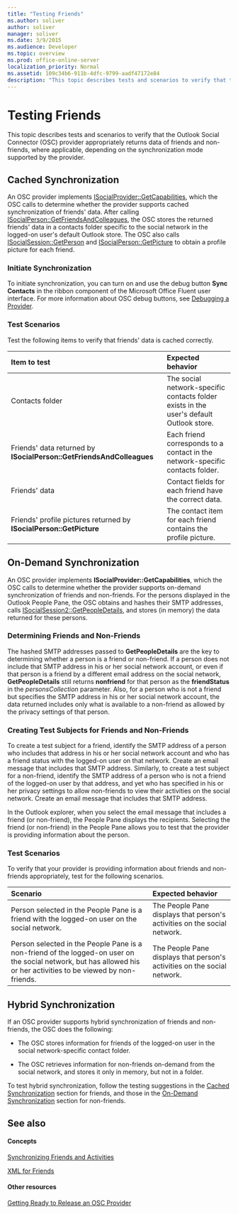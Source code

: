 ```yaml
---
title: "Testing Friends"
ms.author: soliver
author: soliver
manager: soliver
ms.date: 3/9/2015
ms.audience: Developer
ms.topic: overview
ms.prod: office-online-server
localization_priority: Normal
ms.assetid: 109c34b6-911b-4dfc-9799-aadf47172e84
description: "This topic describes tests and scenarios to verify that the Outlook Social Connector (OSC) provider appropriately returns data of friends and non-friends, where applicable, depending on the synchronization mode supported by the provider."
---
```


# Testing Friends

This topic describes tests and scenarios to verify that the Outlook Social Connector (OSC) provider appropriately returns data of friends and non-friends, where applicable, depending on the synchronization mode supported by the provider.
  
## Cached Synchronization
<a name="olosc_TestingFriends_CachedSync"> </a>

An OSC provider implements [ISocialProvider::GetCapabilities](isocialprovider-getcapabilities.md), which the OSC calls to determine whether the provider supports cached synchronization of friends' data. After calling [ISocialPerson::GetFriendsAndColleagues](isocialperson-getfriendsandcolleagues.md), the OSC stores the returned friends' data in a contacts folder specific to the social network in the logged-on user's default Outlook store. The OSC also calls [ISocialSession::GetPerson](isocialsession-getperson.md) and [ISocialPerson::GetPicture](isocialperson-getpicture.md) to obtain a profile picture for each friend. 
  
### Initiate Synchronization

To initiate synchronization, you can turn on and use the debug button **Sync Contacts** in the ribbon component of the Microsoft Office Fluent user interface. For more information about OSC debug buttons, see [Debugging a Provider](debugging-a-provider.md). 
  
### Test Scenarios

Test the following items to verify that friends' data is cached correctly.
  
|**Item to test**|**Expected behavior**|
|:-----|:-----|
|Contacts folder  <br/> |The social network-specific contacts folder exists in the user's default Outlook store.  <br/> |
|Friends' data returned by **ISocialPerson::GetFriendsAndColleagues** <br/> |Each friend corresponds to a contact in the network-specific contacts folder.  <br/> |
|Friends' data  <br/> |Contact fields for each friend have the correct data.  <br/> |
|Friends' profile pictures returned by **ISocialPerson::GetPicture** <br/> |The contact item for each friend contains the profile picture.  <br/> |
   
## On-Demand Synchronization
<a name="olosc_TestingFriends_OnDemandSync"> </a>

An OSC provider implements **ISocialProvider::GetCapabilities**, which the OSC calls to determine whether the provider supports on-demand synchronization of friends and non-friends. For the persons displayed in the Outlook People Pane, the OSC obtains and hashes their SMTP addresses, calls [ISocialSession2::GetPeopleDetails](isocialsession2-getpeopledetails.md), and stores (in memory) the data returned for these persons. 
  
### Determining Friends and Non-Friends

The hashed SMTP addresses passed to **GetPeopleDetails** are the key to determining whether a person is a friend or non-friend. If a person does not include that SMTP address in his or her social network account, or even if that person is a friend by a different email address on the social network, **GetPeopleDetails** still returns **nonfriend** for that person as the **friendStatus** in the  _personsCollection_ parameter. Also, for a person who is not a friend but specifies the SMTP address in his or her social network account, the data returned includes only what is available to a non-friend as allowed by the privacy settings of that person. 
  
### Creating Test Subjects for Friends and Non-Friends

To create a test subject for a friend, identify the SMTP address of a person who includes that address in his or her social network account and who has a friend status with the logged-on user on that network. Create an email message that includes that SMTP address. Similarly, to create a test subject for a non-friend, identify the SMTP address of a person who is not a friend of the logged-on user by that address, and yet who has specified in his or her privacy settings to allow non-friends to view their activities on the social network. Create an email message that includes that SMTP address. 
  
In the Outlook explorer, when you select the email message that includes a friend (or non-friend), the People Pane displays the recipients. Selecting the friend (or non-friend) in the People Pane allows you to test that the provider is providing information about the person.
  
### Test Scenarios

To verify that your provider is providing information about friends and non-friends appropriately, test for the following scenarios.
  
|**Scenario**|**Expected behavior**|
|:-----|:-----|
|Person selected in the People Pane is a friend with the logged-on user on the social network.  <br/> |The People Pane displays that person's activities on the social network.  <br/> |
|Person selected in the People Pane is a non-friend of the logged-on user on the social network, but has allowed his or her activities to be viewed by non-friends.  <br/> |The People Pane displays that person's activities on the social network.  <br/> |
   
## Hybrid Synchronization
<a name="olosc_TestingFriends_OnDemandSync"> </a>

If an OSC provider supports hybrid synchronization of friends and non-friends, the OSC does the following: 
  
- The OSC stores information for friends of the logged-on user in the social network-specific contact folder.
    
- The OSC retrieves information for non-friends on-demand from the social network, and stores it only in memory, but not in a folder.
    
To test hybrid synchronization, follow the testing suggestions in the [Cached Synchronization](#olosc_TestingFriends_CachedSync) section for friends, and those in the [On-Demand Synchronization](#olosc_TestingFriends_OnDemandSync) section for non-friends. 
  
## See also
<a name="olosc_TestingFriends_OnDemandSync"> </a>

#### Concepts

[Synchronizing Friends and Activities](synchronizing-friends-and-activities.md)
  
[XML for Friends](xml-for-friends.md)
#### Other resources

[Getting Ready to Release an OSC Provider](getting-ready-to-release-an-osc-provider.md)

